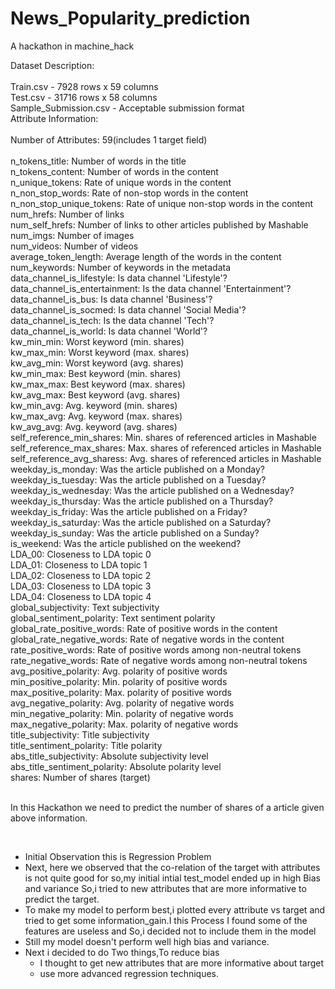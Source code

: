 # News_Popularity_prediction
A hackathon in machine_hack

Dataset Description:<br>
<br>
Train.csv - 7928 rows x 59 columns<br>
Test.csv - 31716 rows x 58 columns<br>
Sample_Submission.csv - Acceptable submission format<br>
Attribute Information:<br>
<br>
Number of Attributes: 59(includes 1 target field)<br>
<br>
n_tokens_title: Number of words in the title <br>
n_tokens_content: Number of words in the content<br>
n_unique_tokens: Rate of unique words in the content<br>
n_non_stop_words: Rate of non-stop words in the content<br>
n_non_stop_unique_tokens: Rate of unique non-stop words in the content<br>
num_hrefs: Number of links<br>
num_self_hrefs: Number of links to other articles published by Mashable<br>
num_imgs: Number of images<br>
num_videos: Number of videos<br>
average_token_length: Average length of the words in the content<br>
num_keywords: Number of keywords in the metadata<br>
data_channel_is_lifestyle: Is data channel 'Lifestyle'?<br>
data_channel_is_entertainment: Is the data channel 'Entertainment'?<br>
data_channel_is_bus: Is data channel 'Business'?<br>
data_channel_is_socmed: Is data channel 'Social Media'?<br>
data_channel_is_tech: Is the data channel 'Tech'?<br>
data_channel_is_world: Is data channel 'World'?<br>
kw_min_min: Worst keyword (min. shares)<br>
kw_max_min: Worst keyword (max. shares)<br>
kw_avg_min: Worst keyword (avg. shares)<br>
kw_min_max: Best keyword (min. shares)<br>
kw_max_max: Best keyword (max. shares)<br>
kw_avg_max: Best keyword (avg. shares)<br>
kw_min_avg: Avg. keyword (min. shares)<br>
kw_max_avg: Avg. keyword (max. shares)<br>
kw_avg_avg: Avg. keyword (avg. shares)<br>
self_reference_min_shares: Min. shares of referenced articles in Mashable<br>
self_reference_max_shares: Max. shares of referenced articles in Mashable<br>
self_reference_avg_sharess: Avg. shares of referenced articles in Mashable<br>
weekday_is_monday: Was the article published on a Monday?<br>
weekday_is_tuesday: Was the article published on a Tuesday?<br>
weekday_is_wednesday: Was the article published on a Wednesday?<br>
weekday_is_thursday: Was the article published on a Thursday?<br>
weekday_is_friday: Was the article published on a Friday?<br>
weekday_is_saturday: Was the article published on a Saturday?<br>
weekday_is_sunday: Was the article published on a Sunday?<br>
is_weekend: Was the article published on the weekend?<br>
LDA_00: Closeness to LDA topic 0<br>
LDA_01: Closeness to LDA topic 1<br>
LDA_02: Closeness to LDA topic 2<br>
LDA_03: Closeness to LDA topic 3<br>
LDA_04: Closeness to LDA topic 4<br>
global_subjectivity: Text subjectivity<br>
global_sentiment_polarity: Text sentiment polarity<br>
global_rate_positive_words: Rate of positive words in the content<br>
global_rate_negative_words: Rate of negative words in the content<br>
rate_positive_words: Rate of positive words among non-neutral tokens<br>
rate_negative_words: Rate of negative words among non-neutral tokens<br>
avg_positive_polarity: Avg. polarity of positive words<br>
min_positive_polarity: Min. polarity of positive words<br>
max_positive_polarity: Max. polarity of positive words<br>
avg_negative_polarity: Avg. polarity of negative words<br>
min_negative_polarity: Min. polarity of negative words<br>
max_negative_polarity: Max. polarity of negative words<br>
title_subjectivity: Title subjectivity<br>
title_sentiment_polarity: Title polarity<br>
abs_title_subjectivity: Absolute subjectivity level<br>
abs_title_sentiment_polarity: Absolute polarity level<br>
shares: Number of shares (target)<br>
<br>

<p> In this Hackathon we need to predict the number of shares of a article given above information.</p><br>

<ul>
  <li> Initial Observation this is Regression Problem </li>
  <li> Next, here we observed that the co-relation of the target with attributes is not quite good for so,my initial intial test_model ended up in high Bias and variance
       So,i tried to new attributes that are more informative to predict the target.</li>
  <li> To make my model to perform best,i plotted every attribute vs target and tried to get some information_gain.I this Process I found some of the features are useless and
    So,i decided not to include  them in the model</li>
  <li>  Still my model doesn't perform well high bias and variance.</li>
  <li> Next i decided to do Two things,To reduce bias 
      <ul>
        <li> I thought to get new attributes that are more informative about target </li>
        <li> use more advanced regression techniques.</li>
    </ul>
   </ul>
    
